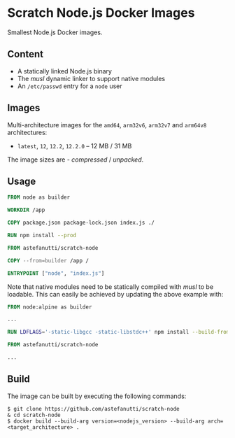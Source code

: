# Scratch Node.js Docker Images

Smallest Node.js Docker images.

## Content

* A statically linked Node.js binary
* The _musl_ dynamic linker to support native modules
* An `/etc/passwd` entry for a `node` user

## Images

Multi-architecture images for the `amd64`, `arm32v6`, `arm32v7` and `arm64v8` architectures:

* `latest`, `12`, `12.2`, `12.2.0` – 12 MB / 31 MB

The image sizes are - _compressed_ / _unpacked_.

## Usage

```dockerfile
FROM node as builder

WORKDIR /app

COPY package.json package-lock.json index.js ./

RUN npm install --prod

FROM astefanutti/scratch-node

COPY --from=builder /app /

ENTRYPOINT ["node", "index.js"]
```

Note that native modules need to be statically compiled with _musl_ to be loadable.
This can easily be achieved by updating the above example with:

```dockerfile
FROM node:alpine as builder

...

RUN LDFLAGS='-static-libgcc -static-libstdc++' npm install --build-from-source=<native_module>

FROM astefanutti/scratch-node

...
```

## Build

The image can be built by executing the following commands:

```
$ git clone https://github.com/astefanutti/scratch-node
& cd scratch-node
$ docker build --build-arg version=<nodejs_version> --build-arg arch=<target_architecture> .
```
